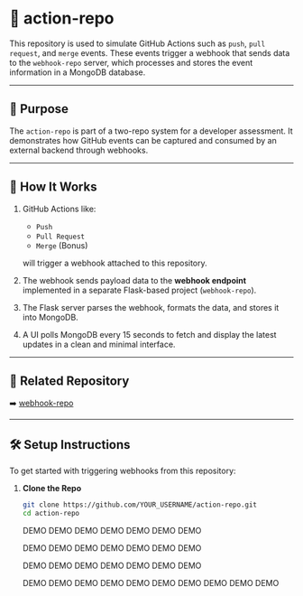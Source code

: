 # 🔧 action-repo

This repository is used to simulate GitHub Actions such as `push`, `pull request`, and `merge` events. These events trigger a webhook that sends data to the `webhook-repo` server, which processes and stores the event information in a MongoDB database.

---

## 🎯 Purpose

The `action-repo` is part of a two-repo system for a developer assessment. It demonstrates how GitHub events can be captured and consumed by an external backend through webhooks.

---

## 🚀 How It Works

1. GitHub Actions like:
   - `Push`
   - `Pull Request`
   - `Merge` (Bonus)
   
   will trigger a webhook attached to this repository.

2. The webhook sends payload data to the **webhook endpoint** implemented in a separate Flask-based project (`webhook-repo`).

3. The Flask server parses the webhook, formats the data, and stores it into MongoDB.

4. A UI polls MongoDB every 15 seconds to fetch and display the latest updates in a clean and minimal interface.

---

## 🔗 Related Repository

➡️ [webhook-repo](https://github.com/YOUR_USERNAME/webhook-repo)

---

## 🛠️ Setup Instructions

To get started with triggering webhooks from this repository:

1. **Clone the Repo**
   ```bash
   git clone https://github.com/YOUR_USERNAME/action-repo.git
   cd action-repo
   ```

   DEMO
   DEMO
   DEMO
   DEMO
   DEMO
   DEMO
   DEMO
   
   DEMO
   DEMO
   DEMO
   DEMO
   DEMO
   DEMO
   DEMO
   
   DEMO
   DEMO
   DEMO
   DEMO
   DEMO
   DEMO
   DEMO
   
   DEMO
   DEMO
   DEMO
   DEMO
   DEMO
   DEMO
   DEMO
   DEMO
   DEMO
   DEMO